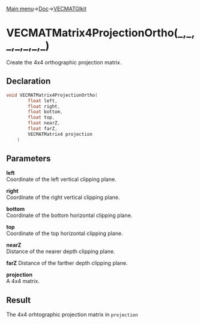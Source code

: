 [Main menu](../../../Readme.md)->[Doc](../../VECMATKit.md)->[VECMATGlkit](../VECMATGlkit.md)

# VECMATMatrix4ProjectionOrtho(\_,\_,\_,\_,\_,\_,\_)
Create the 4x4 orthographic projection matrix.

## **Declaration**
```C
void VECMATMatrix4ProjectionOrtho(
		float left,
		float right,
		float bottom,
		float top,
		float nearZ,
		float farZ,
		VECMATMatrix4 projection
	)
```


## **Parameters**
**left**  
Coordinate of the left vertical clipping plane.

**right**  
Coordinate of the right vertical clipping plane.

**bottom**  
Coordinate of the bottom horizontal clipping plane.

**top**  
Coordinate of the top horizontal clipping plane.

**nearZ**  
Distance of the nearer depth clipping plane.

**farZ**
Distance of the farther depth clipping plane.

**projection**  
A 4x4 matrix.

## **Result**
The 4x4 orhtographic projection matrix in `projection`
